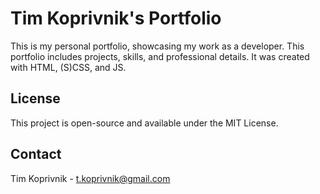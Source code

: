 # Tim Koprivnik's Portfolio

This is my personal portfolio, showcasing my work as a developer. This portfolio includes projects, skills, and professional details. It was created with HTML, (S)CSS, and JS.

## License

This project is open-source and available under the MIT License.

## Contact

Tim Koprivnik - t.koprivnik@gmail.com
